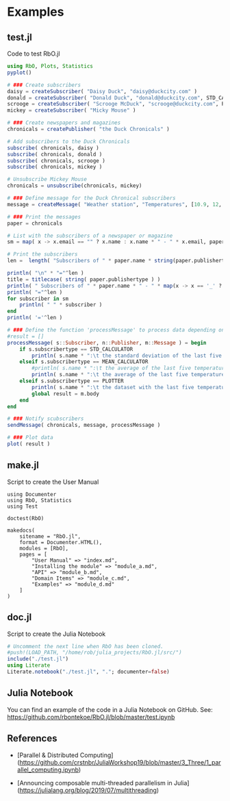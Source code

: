 # Examples

## test.jl

Code to test RbO.jl

```julia
using RbO, Plots, Statistics
pyplot()

# ### Create subscribers
daisy = createSubscriber( "Daisy Duck", "daisy@duckcity.com" )
donald = createSubscriber( "Donald Duck", "donald@duckcity.com", STD_CALCULATOR )
scrooge = createSubscriber( "Scrooge McDuck", "scrooge@duckcity.com", PLOTTER )
mickey = createSubscriber( "Micky Mouse" )

# ### Create newspapers and magazines
chronicals = createPublisher( "the Duck Chronicals" )

# Add subscribers to the Duck Chronicals
subscribe( chronicals, daisy )
subscribe( chronicals, donald )
subscribe( chronicals, scrooge )
subscribe( chronicals, mickey )

# Unsubscribe Mickey Mouse
chronicals = unsubscribe(chronicals, mickey)

# ### Define message for the Duck Chronical subscribers
message = createMessage( "Weather station", "Temperatures", [10.9, 12, 10.5, 12.7, 10.2] )

# ### Print the messages
paper = chronicals

# List with the subscribers of a newspaper or magazine
sm = map( x -> x.email == "" ? x.name : x.name * " - " * x.email, paper.list )

# Print the subscribers
len =  length( "Subscribers of " * paper.name * string(paper.publishertype )) + 5

println( "\n" * "="^len )
title = titlecase( string( paper.publishertype ) )
println( " Subscribers of " * paper.name * " - " * map(x -> x == '_' ? ' ' : x , title ) )
println( "="^len )
for subscriber in sm
    println( " " * subscriber )
end
println( '='^len )

# ### Define the function 'processMessage' to process data depending on SubsriberType
#result = []
processMessage( s::Subscriber, n::Publisher, m::Message ) = begin
    if s.subscribertype == STD_CALCULATOR
        println( s.name * ":\t the standard deviation of the last five temperatures is: " * string( round( std(m.body); digits=2) ) * " °C" )
    elseif s.subscribertype == MEAN_CALCULATOR
        #println( s.name * ":\t the average of the last five temperatures is: " * string(sum(m.body) / length(m.body)) * " °C" )
        println( s.name * ":\t the average of the last five temperatures is: " * string( mean( m.body ) ) * " °C" )
    elseif s.subscribertype == PLOTTER
        println( s.name * ":\t the dataset with the last five temperatures is: " * string( m.body ) )
        global result = m.body
    end
end

# ### Notify scubscribers
sendMessage( chronicals, message, processMessage )

# ### Plot data
plot( result )

```

## make.jl

Script to create the User Manual

```
using Documenter
using RbO, Statistics
using Test

doctest(RbO)

makedocs(
    sitename = "RbO.jl",
    format = Documenter.HTML(),
    modules = [RbO],
    pages = [
        "User Manual" => "index.md",
        "Installing the module" => "module_a.md",
        "API" => "module_b.md",
        "Domain Items" => "module_c.md",
        "Examples" => "module_d.md"
    ]
)
```

## doc.jl

Script to create the Julia Notebook

```Julia
# Uncomment the next line when RbO has been cloned.
#push!(LOAD_PATH, "/home/rob/julia_projects/RbO.jl/src/")
include("./test.jl")
using Literate
Literate.notebook("./test.jl", "."; documenter=false)
```

## Julia Notebook
You can find an example of the code in a Julia Notebook on GitHub.
See: <https://github.com/rbontekoe/RbO.jl/blob/master/test.ipynb>

## References
- [Parallel & Distributed Computing] (https://github.com/crstnbr/JuliaWorkshop19/blob/master/3_Three/1_parallel_computing.ipynb)

- [Announcing composable multi-threaded parallelism in Julia] (https://julialang.org/blog/2019/07/multithreading)
